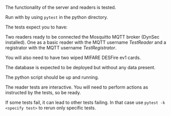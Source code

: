 The functionality of the server and readers is tested.

Run with by using `pytest` in the python directory.

The tests expect you to have:

Two readers ready to be connected the Mosquitto MQTT broker (DynSec installed). One as a basic reader with the MQTT username _TestReader_ and a registrator with the MQTT username _TestRegistrator_. 

You will also need to have two wiped MIFARE DESFire ev1 cards.

The database is expected to be deployed but without any data present.

The python script should be up and running.

The reader tests are interactive. You will need to perform actions as instructed by the tests, so be ready.

If some tests fail, it can lead to other tests failing. In that case use `pytest -k <specify test>` to rerun only specific tests.
